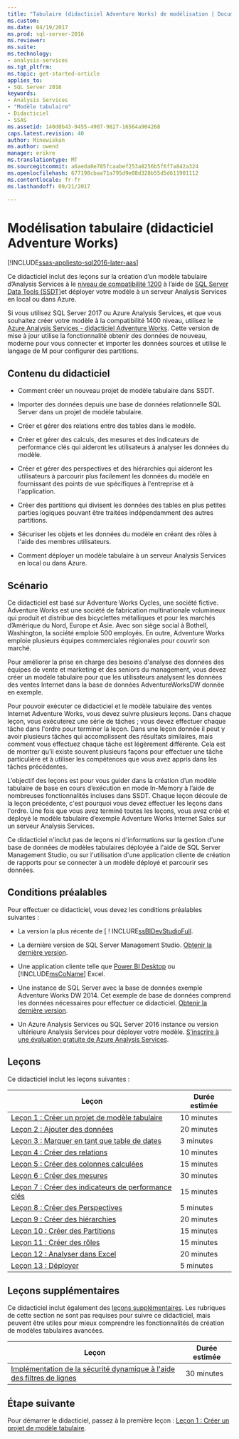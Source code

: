 ```yaml
---
title: "Tabulaire (didacticiel Adventure Works) de modélisation | Documents Microsoft"
ms.custom: 
ms.date: 04/19/2017
ms.prod: sql-server-2016
ms.reviewer: 
ms.suite: 
ms.technology:
- analysis-services
ms.tgt_pltfrm: 
ms.topic: get-started-article
applies_to:
- SQL Server 2016
keywords:
- Analysis Services
- "Modèle tabulaire"
- Didacticiel
- SSAS
ms.assetid: 140d0b43-9455-4907-9827-16564a904268
caps.latest.revision: 40
author: Minewiskan
ms.author: owend
manager: erikre
ms.translationtype: MT
ms.sourcegitcommit: a6aeda8e785fcaabef253a8256b5f6f7a842a324
ms.openlocfilehash: 677198cbaa71a795d9e08d328b55d5d611901112
ms.contentlocale: fr-fr
ms.lasthandoff: 09/21/2017

---
```

# <a name="tabular-modeling-adventure-works-tutorial"></a>Modélisation tabulaire (didacticiel Adventure Works)
[!INCLUDE[ssas-appliesto-sql2016-later-aas](../includes/ssas-appliesto-sql2016-later-aas.md)]

Ce didacticiel inclut des leçons sur la création d’un modèle tabulaire d’Analysis Services à le [niveau de compatibilité 1200](../analysis-services/tabular-models/compatibility-level-for-tabular-models-in-analysis-services.md) à l’aide de [SQL Server Data Tools (SSDT)](https://docs.microsoft.com/sql/ssdt/download-sql-server-data-tools-ssdt)et déployer votre modèle à un serveur Analysis Services en local ou dans Azure.  
 
Si vous utilisez SQL Server 2017 ou Azure Analysis Services, et que vous souhaitez créer votre modèle à la compatibilité 1400 niveau, utilisez le [Azure Analysis Services - didacticiel Adventure Works](https://review.docs.microsoft.com/azure/analysis-services/tutorials/aas-adventure-works-tutorial?branch=master). Cette version de mise à jour utilise la fonctionnalité obtenir des données de nouveau, moderne pour vous connecter et importer les données sources et utilise le langage de M pour configurer des partitions.
 
  
## <a name="what-youll-learn"></a>Contenu du didacticiel   
  
-   Comment créer un nouveau projet de modèle tabulaire dans SSDT.
  
-   Importer des données depuis une base de données relationnelle SQL Server dans un projet de modèle tabulaire.  
  
-   Créer et gérer des relations entre des tables dans le modèle.  
  
-   Créer et gérer des calculs, des mesures et des indicateurs de performance clés qui aideront les utilisateurs à analyser les données du modèle.  
  
-   Créer et gérer des perspectives et des hiérarchies qui aideront les utilisateurs à parcourir plus facilement les données du modèle en fournissant des points de vue spécifiques à l'entreprise et à l'application.  
  
-   Créer des partitions qui divisent les données des tables en plus petites parties logiques pouvant être traitées indépendamment des autres partitions.  
  
-   Sécuriser les objets et les données du modèle en créant des rôles à l'aide des membres utilisateurs.  
  
-   Comment déployer un modèle tabulaire à un serveur Analysis Services en local ou dans Azure.  
  
## <a name="scenario"></a>Scénario  
Ce didacticiel est basé sur Adventure Works Cycles, une société fictive. Adventure Works est une société de fabrication multinationale volumineux qui produit et distribue des bicyclettes métalliques et pour les marchés d’Amérique du Nord, Europe et Asie. Avec son siège social à Bothell, Washington, la société emploie 500 employés. En outre, Adventure Works emploie plusieurs équipes commerciales régionales pour couvrir son marché.  
  
Pour améliorer la prise en charge des besoins d'analyse des données des équipes de vente et marketing et des seniors du management, vous devez créer un modèle tabulaire pour que les utilisateurs analysent les données des ventes Internet dans la base de données AdventureWorksDW donnée en exemple.  
  
Pour pouvoir exécuter ce didacticiel et le modèle tabulaire des ventes Internet Adventure Works, vous devez suivre plusieurs leçons. Dans chaque leçon, vous exécuterez une série de tâches ; vous devez effectuer chaque tâche dans l'ordre pour terminer la leçon. Dans une leçon donnée il peut y avoir plusieurs tâches qui accomplissent des résultats similaires, mais comment vous effectuez chaque tâche est légèrement différente. Cela est de montrer qu’il existe souvent plusieurs façons pour effectuer une tâche particulière et à utiliser les compétences que vous avez appris dans les tâches précédentes.  
  
L’objectif des leçons est pour vous guider dans la création d’un modèle tabulaire de base en cours d’exécution en mode In-Memory à l’aide de nombreuses fonctionnalités incluses dans SSDT. Chaque leçon découle de la leçon précédente, c'est pourquoi vous devez effectuer les leçons dans l'ordre. Une fois que vous avez terminé toutes les leçons, vous avez créé et déployé le modèle tabulaire d’exemple Adventure Works Internet Sales sur un serveur Analysis Services.  
  
Ce didacticiel n'inclut pas de leçons ni d'informations sur la gestion d'une base de données de modèles tabulaires déployée à l'aide de SQL Server Management Studio, ou sur l'utilisation d'une application cliente de création de rapports pour se connecter à un modèle déployé et parcourir ses données.  
  
## <a name="prerequisites"></a>Conditions préalables  
Pour effectuer ce didacticiel, vous devez les conditions préalables suivantes :  
  
-   La version la plus récente de [ ! INCLURE[ssBIDevStudioFull](/sql-docs/docs/ssdt/download-sql-server-data-tools-ssdt).

-   La dernière version de SQL Server Management Studio. [Obtenir la dernière version](https://docs.microsoft.com/sql/ssms/download-sql-server-management-studio-ssms). 
  
-   Une application cliente telle que [Power BI Desktop](https://powerbi.microsoft.com/desktop/) ou [!INCLUDE[msCoName](../includes/msconame-md.md)] Excel.    
  
-   Une instance de SQL Server avec la base de données exemple Adventure Works DW 2014. Cet exemple de base de données comprend les données nécessaires pour effectuer ce didacticiel. [Obtenir la dernière version](http://go.microsoft.com/fwlink/?LinkID=335807).  
  

-   Un Azure Analysis Services ou SQL Server 2016 instance ou version ultérieure Analysis Services pour déployer votre modèle. [S’inscrire à une évaluation gratuite de Azure Analysis Services](https://azure.microsoft.com/services/analysis-services/).
  
## <a name="lessons"></a>Leçons  
Ce didacticiel inclut les leçons suivantes :  
  
|Leçon|Durée estimée|  
|----------|------------------------------|  
|[Leçon 1 : Créer un projet de modèle tabulaire](../analysis-services/lesson-1-create-a-new-tabular-model-project.md)|10 minutes|  
|[Leçon 2 : Ajouter des données](../analysis-services/lesson-2-add-data.md)|20 minutes|  
|[Leçon 3 : Marquer en tant que table de dates](../analysis-services/lesson-3-mark-as-date-table.md)|3 minutes|  
|[Leçon 4 : Créer des relations](../analysis-services/lesson-4-create-relationships.md)|10 minutes|  
|[Leçon 5 : Créer des colonnes calculées](../analysis-services/lesson-5-create-calculated-columns.md)|15 minutes|
|[Leçon 6 : Créer des mesures](../analysis-services/lesson-6-create-measures.md)|30 minutes|  
|[Leçon 7 : Créer des indicateurs de performance clés](../analysis-services/lesson-7-create-key-performance-indicators.md)|15 minutes|  
|[Leçon 8 : Créer des Perspectives](../analysis-services/lesson-8-create-perspectives.md)|5 minutes|  
|[Leçon 9 : Créer des hiérarchies](../analysis-services/lesson-9-create-hierarchies.md)|20 minutes|  
|[Leçon 10 : Créer des Partitions](../analysis-services/lesson-10-create-partitions.md)|15 minutes|  
|[Leçon 11 : Créer des rôles](../analysis-services/lesson-11-create-roles.md)|15 minutes|  
|[Leçon 12 : Analyser dans Excel](../analysis-services/lesson-12-analyze-in-excel.md)|20 minutes| 
|[Leçon 13 : Déployer](../analysis-services/lesson-13-deploy.md)|5 minutes|  
  
## <a name="supplemental-lessons"></a>Leçons supplémentaires  
Ce didacticiel inclut également des [leçons supplémentaires](http://msdn.microsoft.com/library/2018456f-b4a6-496c-89fb-043c62d8b82e). Les rubriques de cette section ne sont pas requises pour suivre ce didacticiel, mais peuvent être utiles pour mieux comprendre les fonctionnalités de création de modèles tabulaires avancées.  
  
|Leçon|Durée estimée|  
|----------|------------------------------|  
|[Implémentation de la sécurité dynamique à l'aide des filtres de lignes](../analysis-services/supplemental-lesson-implement-dynamic-security-by-using-row-filters.md)|30 minutes|  

  
## <a name="next-step"></a>Étape suivante  
Pour démarrer le didacticiel, passez à la première leçon : [Leçon 1 : Créer un projet de modèle tabulaire](../analysis-services/lesson-1-create-a-new-tabular-model-project.md).  
  
  
  


